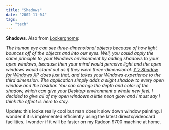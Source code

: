 ```yaml
---
title: "Shadows"
date: "2002-11-04"
tags: 
  - "tech"
---
```


**Shadows**. Also from [Lockergnome](http://www.lockergnome.com):

_The human eye can see three-dimensional objects because of how light bounces off of the objects and into our eyes. Well, you could apply the same principle to your Windows environment by adding shadows to your open windows, because then your mind would perceive light and the open windows would stand out as if they were three-dimensional. [Y'z Shadow for Windows XP](http://www.h5.dion.ne.jp/~yzathome/software/yzshadow/index_en.html) does just that, and takes your Windows experience to the third dimension. The application simply adds a slight shadow to every open window and the taskbar. You can change the depth and color of the shadow, which can give your Desktop environment a whole new feel. I decided to give all of my open windows a little neon glow and I must say I think the effect is here to stay._

Update: this looks really cool but man does it slow down window painting. I wonder if it is implemented efficiently using the latest directx/videocard facilities. I wonder if it will be faster on my Radeon 9700 machine at home.
